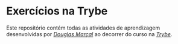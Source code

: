 # Exercícios na Trybe

Este repositório contém todas as atividades de aprendizagem desenvolvidas por _[Douglas Marçal](https://github.com/Douglas-marcal)_ ao decorrer do curso na _[Trybe](https://www.betrybe.com/)_.